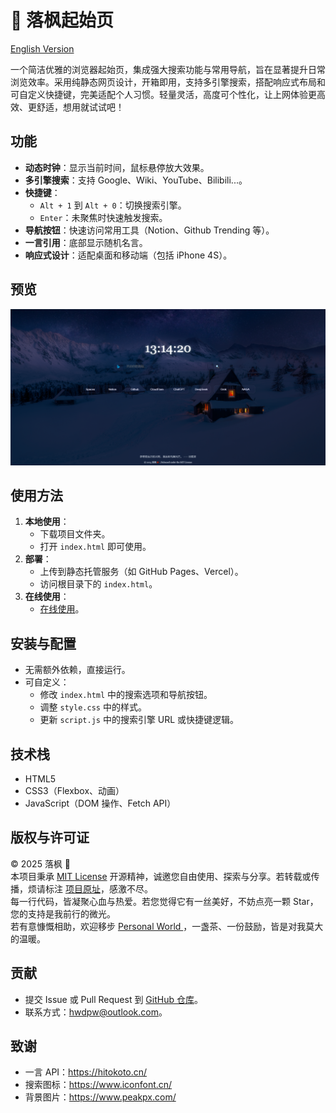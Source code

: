 # 🍁 落枫起始页
[English Version](./README.en.md)

一个简洁优雅的浏览器起始页，集成强大搜索功能与常用导航，旨在显著提升日常浏览效率。采用纯静态网页设计，开箱即用，支持多引擎搜索，搭配响应式布局和可自定义快捷键，完美适配个人习惯。轻量灵活，高度可个性化，让上网体验更高效、更舒适，想用就试试吧！

## 功能

- **动态时钟**：显示当前时间，鼠标悬停放大效果。
- **多引擎搜索**：支持 Google、Wiki、YouTube、Bilibili...。
- **快捷键**：
  - `Alt + 1` 到 `Alt + 0`：切换搜索引擎。
  - `Enter`：未聚焦时快速触发搜索。
- **导航按钮**：快速访问常用工具（Notion、Github Trending 等）。
- **一言引用**：底部显示随机名言。
- **响应式设计**：适配桌面和移动端（包括 iPhone 4S）。

## 预览

![截图](演示.png)

## 使用方法

1. **本地使用**：
   - 下载项目文件夹。
   - 打开 `index.html` 即可使用。
2. **部署**：
   - 上传到静态托管服务（如 GitHub Pages、Vercel）。
   - 访问根目录下的 `index.html`。
3. **在线使用**：
   -  [在线使用](https://hwdpw.github.io/startpage/)。

## 安装与配置

- 无需额外依赖，直接运行。
- 可自定义：
  - 修改 `index.html` 中的搜索选项和导航按钮。
  - 调整 `style.css` 中的样式。
  - 更新 `script.js` 中的搜索引擎 URL 或快捷键逻辑。

## 技术栈

- HTML5
- CSS3（Flexbox、动画）
- JavaScript（DOM 操作、Fetch API）

## 版权与许可证

© 2025 落枫 🍁  
本项目秉承 [MIT License](LICENSE) 开源精神，诚邀您自由使用、探索与分享。若转载或传播，烦请标注 [项目原址](https://github.com/hwdpw/startpage)，感激不尽。  
每一行代码，皆凝聚心血与热爱。若您觉得它有一丝美好，不妨点亮一颗 Star，您的支持是我前行的微光。  
若有意慷慨相助，欢迎移步 [Personal World ](https://hwd.pw)，一盏茶、一份鼓励，皆是对我莫大的温暖。

## 贡献

- 提交 Issue 或 Pull Request 到 [GitHub 仓库](https://github.com/hwdpw/startpage)。
- 联系方式：hwdpw@outlook.com。

## 致谢

- 一言 API：https://hitokoto.cn/
- 搜索图标：https://www.iconfont.cn/
- 背景图片：https://www.peakpx.com/
